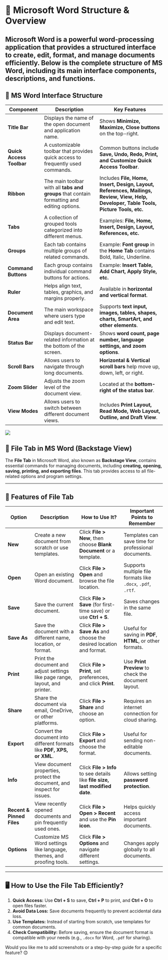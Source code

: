 # **📑 Microsoft Word Structure & Overview**  

Microsoft Word is a powerful word-processing application that provides a structured interface to create, edit, format, and manage documents efficiently. Below is the **complete structure of MS Word**, including its main interface components, descriptions, and functions. 
---

## **📌 MS Word Interface Structure**  

| **Component**            | **Description**                                                                            | **Key Features**                                                                                                                       |
| ------------------------ | ------------------------------------------------------------------------------------------ | -------------------------------------------------------------------------------------------------------------------------------------- |
| **Title Bar**            | Displays the name of the open document and application name.                               | Shows **Minimize, Maximize, Close buttons** on the top-right.                                                                          |
| **Quick Access Toolbar** | A customizable toolbar that provides quick access to frequently used commands.             | Common buttons include **Save, Undo, Redo, Print, and Customize Quick Access Toolbar**.                                                |
| **Ribbon**               | The main toolbar with all **tabs and groups** that contain formatting and editing options. | Includes **File, Home, Insert, Design, Layout, References, Mailings, Review, View, Help, Developer, Table Tools, Picture Tools, etc.** |
| **Tabs**                 | A collection of grouped tools categorized into different menus.                            | Examples: **File, Home, Insert, Design, Layout, References, etc.**                                                                     |
| **Groups**               | Each tab contains multiple groups of related commands.                                     | Example: **Font group** in the **Home Tab** contains Bold, Italic, Underline.                                                          |
| **Command Buttons**      | Each group contains individual command buttons for actions.                                | Example: **Insert Table, Add Chart, Apply Style, etc.**                                                                                |
| **Ruler**                | Helps align text, tables, graphics, and margins properly.                                  | Available in **horizontal and vertical format**.                                                                                       |
| **Document Area**        | The main workspace where users type and edit text.                                         | Supports **text input, images, tables, shapes, charts, SmartArt, and other elements**.                                                 |
| **Status Bar**           | Displays document-related information at the bottom of the screen.                         | Shows **word count, page number, language settings, and zoom options**.                                                                |
| **Scroll Bars**          | Allows users to navigate through long documents.                                           | **Horizontal & Vertical scroll bars** help move up, down, left, or right.                                                              |
| **Zoom Slider**          | Adjusts the zoom level of the document view.                                               | Located at the **bottom-right of the status bar**.                                                                                     |
| **View Modes**           | Allows users to switch between different document views.                                   | Includes **Print Layout, Read Mode, Web Layout, Outline, and Draft View**.                                                             |
<div>
<img src="../../../assets/Image/Word/word.png">
</div>

## **📂 File Tab in MS Word (Backstage View)**  

The **File Tab** in Microsoft Word, also known as **Backstage View**, contains essential commands for managing documents, including **creating, opening, saving, printing, and exporting files**. This tab provides access to all file-related options and program settings.  

---

## **📌 Features of File Tab**  

| **Option** | **Description** | **How to Use It?** | **Important Points to Remember** |
|------------|---------------|--------------------|--------------------------------|
| **New** | Create a new document from scratch or use templates. | Click **File > New**, then choose **Blank Document** or a template. | Templates can save time for professional documents. |
| **Open** | Open an existing Word document. | Click **File > Open** and browse the file location. | Supports multiple file formats like `.docx`, `.pdf`, `.rtf`. |
| **Save** | Save the current document. | Click **File > Save** (for first-time save) or use **Ctrl + S**. | Saves changes in the same file. |
| **Save As** | Save the document with a different name, location, or format. | Click **File > Save As** and choose the desired location and format. | Useful for saving in **PDF**, **HTML**, or other formats. |
| **Print** | Print the document and adjust settings like page range, layout, and printer. | Click **File > Print**, set preferences, and click **Print**. | Use **Print Preview** to check the document layout. |
| **Share** | Share the document via email, OneDrive, or other platforms. | Click **File > Share** and choose an option. | Requires an internet connection for cloud sharing. |
| **Export** | Convert the document into different formats like **PDF, XPS, or XML**. | Click **File > Export** and choose the format. | Useful for sending non-editable documents. |
| **Info** | View document properties, protect the document, and inspect for issues. | Click **File > Info** to see details like **file size, last modified date**. | Allows setting **password protection**. |
| **Recent & Pinned Files** | View recently opened documents and pin frequently used ones. | Click **File > Open > Recent** and use the **Pin icon**. | Helps quickly access important documents. |
| **Options** | Customize MS Word settings like language, themes, and proofing tools. | Click **File > Options** and navigate different settings. | Changes apply globally to all documents. |

---

## **🖥️ How to Use the File Tab Efficiently?**  

1. **Quick Access:** Use **Ctrl + S** to save, **Ctrl + P** to print, and **Ctrl + O** to open files faster.  
2. **Avoid Data Loss:** Save documents frequently to prevent accidental data loss.  
3. **Use Templates:** Instead of starting from scratch, use templates for common documents.  
4. **Check Compatibility:** Before saving, ensure the document format is compatible with your needs (e.g., `.docx` for Word, `.pdf` for sharing).  

Would you like me to add screenshots or a step-by-step guide for a specific feature? 😊
